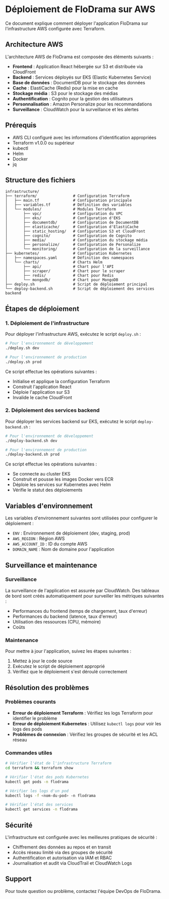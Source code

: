 # Déploiement de FloDrama sur AWS

Ce document explique comment déployer l'application FloDrama sur l'infrastructure AWS configurée avec Terraform.

## Architecture AWS

L'architecture AWS de FloDrama est composée des éléments suivants :

- **Frontend** : Application React hébergée sur S3 et distribuée via CloudFront
- **Backend** : Services déployés sur EKS (Elastic Kubernetes Service)
- **Base de données** : DocumentDB pour le stockage des données
- **Cache** : ElastiCache (Redis) pour la mise en cache
- **Stockage média** : S3 pour le stockage des médias
- **Authentification** : Cognito pour la gestion des utilisateurs
- **Personnalisation** : Amazon Personalize pour les recommandations
- **Surveillance** : CloudWatch pour la surveillance et les alertes

## Prérequis

- AWS CLI configuré avec les informations d'identification appropriées
- Terraform v1.0.0 ou supérieur
- kubectl
- Helm
- Docker
- jq

## Structure des fichiers

```
infrastructure/
├── terraform/                # Configuration Terraform
│   ├── main.tf               # Configuration principale
│   ├── variables.tf          # Définition des variables
│   └── modules/              # Modules Terraform
│       ├── vpc/              # Configuration du VPC
│       ├── eks/              # Configuration d'EKS
│       ├── documentdb/       # Configuration de DocumentDB
│       ├── elasticache/      # Configuration d'ElastiCache
│       ├── static_hosting/   # Configuration S3 et CloudFront
│       ├── cognito/          # Configuration de Cognito
│       ├── media/            # Configuration du stockage média
│       ├── personalize/      # Configuration de Personalize
│       └── monitoring/       # Configuration de la surveillance
├── kubernetes/               # Configuration Kubernetes
│   ├── namespaces.yaml       # Définition des namespaces
│   └── charts/               # Charts Helm
│       ├── api/              # Chart pour l'API
│       ├── scraper/          # Chart pour le scraper
│       ├── redis/            # Chart pour Redis
│       └── mongodb/          # Chart pour MongoDB
├── deploy.sh                 # Script de déploiement principal
└── deploy-backend.sh         # Script de déploiement des services backend
```

## Étapes de déploiement

### 1. Déploiement de l'infrastructure

Pour déployer l'infrastructure AWS, exécutez le script `deploy.sh` :

```bash
# Pour l'environnement de développement
./deploy.sh dev

# Pour l'environnement de production
./deploy.sh prod
```

Ce script effectue les opérations suivantes :
- Initialise et applique la configuration Terraform
- Construit l'application React
- Déploie l'application sur S3
- Invalide le cache CloudFront

### 2. Déploiement des services backend

Pour déployer les services backend sur EKS, exécutez le script `deploy-backend.sh` :

```bash
# Pour l'environnement de développement
./deploy-backend.sh dev

# Pour l'environnement de production
./deploy-backend.sh prod
```

Ce script effectue les opérations suivantes :
- Se connecte au cluster EKS
- Construit et pousse les images Docker vers ECR
- Déploie les services sur Kubernetes avec Helm
- Vérifie le statut des déploiements

## Variables d'environnement

Les variables d'environnement suivantes sont utilisées pour configurer le déploiement :

- `ENV` : Environnement de déploiement (dev, staging, prod)
- `AWS_REGION` : Région AWS
- `AWS_ACCOUNT_ID` : ID du compte AWS
- `DOMAIN_NAME` : Nom de domaine pour l'application

## Surveillance et maintenance

### Surveillance

La surveillance de l'application est assurée par CloudWatch. Des tableaux de bord sont créés automatiquement pour surveiller les métriques suivantes :

- Performances du frontend (temps de chargement, taux d'erreur)
- Performances du backend (latence, taux d'erreur)
- Utilisation des ressources (CPU, mémoire)
- Coûts

### Maintenance

Pour mettre à jour l'application, suivez les étapes suivantes :

1. Mettez à jour le code source
2. Exécutez le script de déploiement approprié
3. Vérifiez que le déploiement s'est déroulé correctement

## Résolution des problèmes

### Problèmes courants

- **Erreur de déploiement Terraform** : Vérifiez les logs Terraform pour identifier le problème
- **Erreur de déploiement Kubernetes** : Utilisez `kubectl logs` pour voir les logs des pods
- **Problèmes de connexion** : Vérifiez les groupes de sécurité et les ACL réseau

### Commandes utiles

```bash
# Vérifier l'état de l'infrastructure Terraform
cd terraform && terraform show

# Vérifier l'état des pods Kubernetes
kubectl get pods -n flodrama

# Vérifier les logs d'un pod
kubectl logs -f <nom-du-pod> -n flodrama

# Vérifier l'état des services
kubectl get services -n flodrama
```

## Sécurité

L'infrastructure est configurée avec les meilleures pratiques de sécurité :

- Chiffrement des données au repos et en transit
- Accès réseau limité via des groupes de sécurité
- Authentification et autorisation via IAM et RBAC
- Journalisation et audit via CloudTrail et CloudWatch Logs

## Support

Pour toute question ou problème, contactez l'équipe DevOps de FloDrama.
